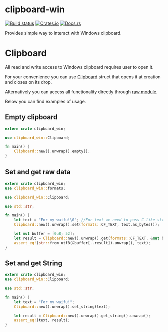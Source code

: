 clipboard-win
====================

[![Build status](https://ci.appveyor.com/api/projects/status/5mkbp9mh5vwpohtn?svg=true)](https://ci.appveyor.com/project/DoumanAsh/clipboard-win)
[![Crates.io](https://img.shields.io/crates/v/clipboard-win.svg)](https://crates.io/crates/clipboard-win)
[![Docs.rs](https://docs.rs/clipboard-win/badge.svg)](https://docs.rs/clipboard-win/*/x86_64-pc-windows-msvc/clipboard_win/)

Provides simple way to interact with Windows clipboard.

# Clipboard

All read and write access to Windows clipboard requires user to open it.

For your convenience you can use [Clipboard](https://docs.rs/clipboard-win/*/x86_64-pc-windows-msvc/clipboard_win/struct.Clipboard.html) struct that opens it at creation
and closes on its drop.

Alternatively you can access all functionality directly through [raw module](https://docs.rs/clipboard-win/*/x86_64-pc-windows-msvc/clipboard_win/raw/index.html).

Below you can find examples of usage.

## Empty clipboard

```rust
extern crate clipboard_win;

use clipboard_win::Clipboard;

fn main() {
    Clipboard::new().unwrap().empty();
}
```

## Set and get raw data

```rust
extern crate clipboard_win;
use clipboard_win::formats;

use clipboard_win::Clipboard;

use std::str;

fn main() {
    let text = "For my waifu!\0"; //For text we need to pass C-like string
    Clipboard::new().unwrap().set(formats::CF_TEXT, text.as_bytes());

    let mut buffer = [0u8; 52];
    let result = Clipboard::new().unwrap().get(formats::CF_TEXT, &mut buffer).unwrap();
    assert_eq!(str::from_utf8(&buffer[..result]).unwrap(), text);
}
```

## Set and get String

```rust
extern crate clipboard_win;
use clipboard_win::Clipboard;

use std::str;

fn main() {
    let text = "For my waifu!";
    Clipboard::new().unwrap().set_string(text);

    let result = Clipboard::new().unwrap().get_string().unwrap();
    assert_eq!(text, result);
}
```

